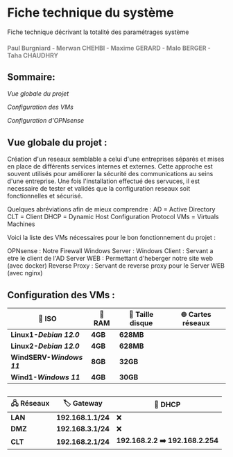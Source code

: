 # Fiche technique du système

Fiche technique décrivant la totalité des paramétrages système
<h4 style="color: gray;">Paul Burgniard - Merwan CHEHBI - Maxime GERARD - Malo BERGER - Taha CHAUDHRY</h4>


## Sommaire:
*Vue globale du projet*

*Configuration des VMs*

*Configuration d'OPNsense*


## Vue globale du projet :
Création d'un reseaux semblable a celui d'une entreprises séparés et mises en place de différents services internes et externes.
Cette approche est souvent utilisés pour améliorer la sécurité des communications au seins d'une entreprise.
Une fois l'installation effectué des servuces, il est necessaire de tester et validés que la configuration reseaux soit fonctionnelles et sécurisé.

Quelques abréviations afin de mieux comprendre :
AD = Active Directory
CLT = Client
DHCP = Dynamic Host Configuration Protocol
VMs = Virtuals Machines


Voici la liste des VMs nécessaires pour le bon fonctionnement du projet :

OPNsense : Notre Firewall
Windows Server : 
Windows Client : Servant a etre le client de l'AD
Server WEB : Permettant d'heberger notre site web (avec docker)
Reverse Proxy : Servant de reverse proxy pour le Server WEB (avec nginx)




## Configuration des VMs :

|             🚀 ISO            |             💾 RAM            |             💽 Taille disque   |             🌐 Cartes réseaux            |
|------------------------------- |-------------------------------|----------------------------------------- |------------------------------------------|
|           **Linux1-*Debian 12.0***         |           **4GB**        |           **628MB**                   |                                          |
|           **Linux2-*Debian 12.0***          |           **4GB**        |           **628MB**                   |                                          |
|           **WindSERV-*Windows 11***          |           **8GB**        |           **32GB**                   |                                          |
|           **Wind1-*Windows 11***          |           **4GB**        |           **30GB**                   |                                          |



##


|             🖧 Réseaux            |             🏷️ Gateway            |            📡 DHCP    |   
|------------------------------- |-------------------------------|----------------------------------------- |
|           **LAN**         |           **192.168.1.1/24**        |          ❌             |                                          
|           **DMZ**          |           **192.168.3.1/24**        |          ❌              |                                         
|           **CLT**          |           **192.168.2.1/24**        |           **192.168.2.2 ➡️  192.168.2.254**               |     


